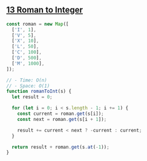 ## [13 Roman to Integer](https://leetcode.com/problems/roman-to-integer/description/)

<!-- notecardId: 1759097504659 -->

```js
const roman = new Map([
  ['I', 1],
  ['V', 5],
  ['X', 10],
  ['L', 50],
  ['C', 100],
  ['D', 500],
  ['M', 1000],
]);

// - Time: O(n)
// - Space: O(1)
function romanToInt(s) {
  let result = 0;

  for (let i = 0; i < s.length - 1; i += 1) {
    const current = roman.get(s[i]);
    const next = roman.get(s[i + 1]);

    result += current < next ? -current : current;
  }

  return result + roman.get(s.at(-1));
}
```
